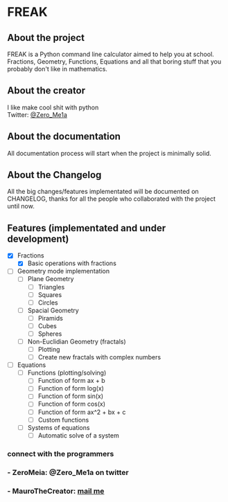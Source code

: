 # FREAK
## About the project

FREAK is a Python command line calculator aimed to help you at school. Fractions,
Geometry, Functions, Equations and all that boring stuff that you probably don't
like in mathematics.

## About the creator

I like make cool shit with python <br>
Twitter: [@Zero_Me1a](https://twitter.com/Zero_Me1a)

## About the documentation

All documentation process will start when the project is minimally solid.

## About the Changelog

All the big changes/features implementated will be documented on CHANGELOG, thanks
for all the people who collaborated with the project until now.

## Features (implementated and under development)

- [x] Fractions
	- [x] Basic operations with fractions

- [ ] Geometry mode implementation
	- [ ] Plane Geometry
		- [ ] Triangles
		- [ ] Squares
		- [ ] Circles

	- [ ] Spacial Geometry
		- [ ] Piramids
		- [ ] Cubes
		- [ ] Spheres

	- [ ] Non-Euclidian Geometry (fractals)
		- [ ] Plotting
		- [ ] Create new fractals with complex numbers

- [ ] Equations
	- [ ] Functions (plotting/solving)
		- [ ] Function of form ax + b
		- [ ] Function of form log(x)
		- [ ] Function of form sin(x)
		- [ ] Function of form cos(x)
		- [ ] Function of form ax^2 + bx + c
		- [ ] Custom functions

	- [ ] Systems of equations
		- [ ] Automatic solve of a system

### connect with the programmers
### - ZeroMeia: @Zero_Me1a on twitter
### - MauroTheCreator: [mail me](mailto:mauroodesenvolvedor@gmail.com)
